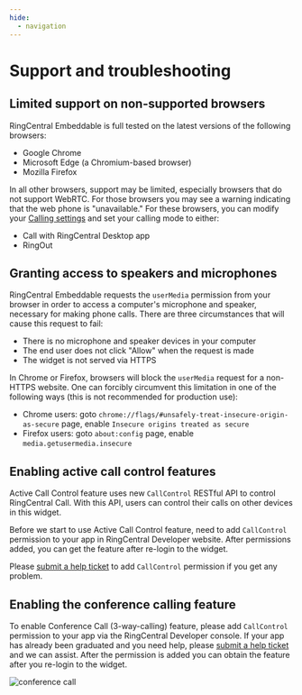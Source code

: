```yaml
---
hide:
  - navigation
---
```


# Support and troubleshooting

## Limited support on non-supported browsers

RingCentral Embeddable is full tested on the latest versions of the following browsers:

* Google Chrome
* Microsoft Edge (a Chromium-based browser)
* Mozilla Firefox

In all other browsers, support may be limited, especially browsers that do not support WebRTC. For those browsers you may see a warning indicating that the web phone is "unavailable." For these browsers, you can modify your [Calling settings](config/call-settings.md) and set your calling mode to either:

* Call with RingCentral Desktop app
* RingOut

## Granting access to speakers and microphones

RingCentral Embeddable requests the `userMedia` permission from your browser in order to access a computer's microphone and speaker, necessary for making phone calls. There are three circumstances that will cause this request to fail:

* There is no microphone and speaker devices in your computer
* The end user does not click "Allow" when the request is made
* The widget is not served via HTTPS

In Chrome or Firefox, browsers will block the `userMedia` request for a non-HTTPS website. One can forcibly circumvent this limitation in one of the following ways (this is not recommended for production use):

* Chrome users: goto `chrome://flags/#unsafely-treat-insecure-origin-as-secure` page, enable `Insecure origins treated as secure`
* Firefox users: goto `about:config` page, enable `media.getusermedia.insecure`

## Enabling active call control features

Active Call Control feature uses new `CallControl` RESTful API to control RingCentral Call. With this API, users can control their calls on other devices in this widget. 

Before we start to use Active Call Control feature, need to add `CallControl` permission to your app in RingCentral Developer website. After permissions added, you can get the feature after re-login to the widget.

Please [submit a help ticket](https://developers.ringcentral.com/support/create-case) to add `CallControl` permission if you get any problem.

## Enabling the conference calling feature

To enable Conference Call (3-way-calling) feature, please add `CallControl` permission to your app via the RingCentral Developer console. 
If your app has already been graduated and you need help, please [submit a help ticket](https://developers.ringcentral.com/support/create-case) and we can assist. After the permission is added you can obtain the feature after you re-login to the widget.

![conference call](https://user-images.githubusercontent.com/7036536/110581133-eb770e80-81a4-11eb-9951-fde986a07780.png)

